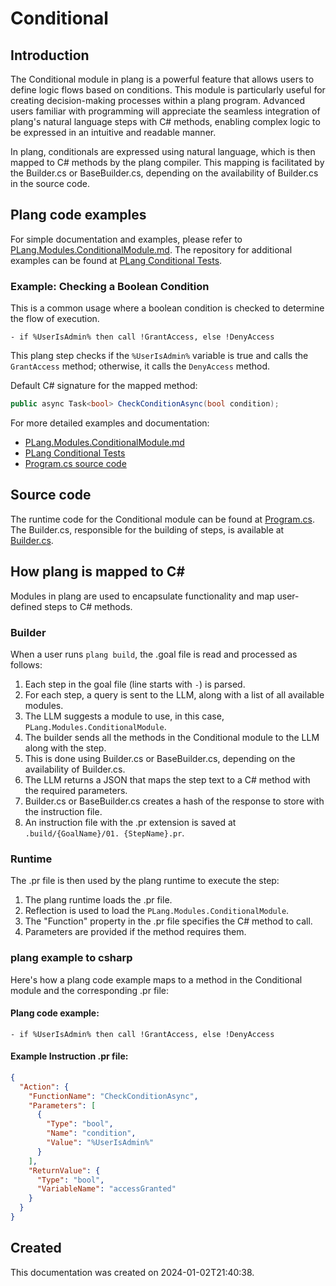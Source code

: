 
# Conditional

## Introduction
The Conditional module in plang is a powerful feature that allows users to define logic flows based on conditions. This module is particularly useful for creating decision-making processes within a plang program. Advanced users familiar with programming will appreciate the seamless integration of plang's natural language steps with C# methods, enabling complex logic to be expressed in an intuitive and readable manner.

In plang, conditionals are expressed using natural language, which is then mapped to C# methods by the plang compiler. This mapping is facilitated by the Builder.cs or BaseBuilder.cs, depending on the availability of Builder.cs in the source code.

## Plang code examples
For simple documentation and examples, please refer to [PLang.Modules.ConditionalModule.md](./PLang.Modules.ConditionalModule.md). The repository for additional examples can be found at [PLang Conditional Tests](https://github.com/PLangHQ/plang/tree/main/Tests/Conditional).

### Example: Checking a Boolean Condition
This is a common usage where a boolean condition is checked to determine the flow of execution.
```plang
- if %UserIsAdmin% then call !GrantAccess, else !DenyAccess
```
This plang step checks if the `%UserIsAdmin%` variable is true and calls the `GrantAccess` method; otherwise, it calls the `DenyAccess` method.

Default C# signature for the mapped method:
```csharp
public async Task<bool> CheckConditionAsync(bool condition);
```

For more detailed examples and documentation:
- [PLang.Modules.ConditionalModule.md](./PLang.Modules.ConditionalModule.md)
- [PLang Conditional Tests](https://github.com/PLangHQ/plang/tree/main/Tests/Conditional)
- [Program.cs source code](https://github.com/PLangHQ/plang/tree/main/PLang/Modules/PLang.Modules.ConditionalModule/Program.cs)

## Source code
The runtime code for the Conditional module can be found at [Program.cs](https://github.com/PLangHQ/plang/tree/main/PLang/Modules/PLang.Modules.ConditionalModule/Program.cs). The Builder.cs, responsible for the building of steps, is available at [Builder.cs](https://github.com/PLangHQ/plang/tree/main/PLang/Modules/PLang.Modules.ConditionalModule/Builder.cs).

## How plang is mapped to C#
Modules in plang are used to encapsulate functionality and map user-defined steps to C# methods.

### Builder
When a user runs `plang build`, the .goal file is read and processed as follows:
1. Each step in the goal file (line starts with `-`) is parsed.
2. For each step, a query is sent to the LLM, along with a list of all available modules.
3. The LLM suggests a module to use, in this case, `PLang.Modules.ConditionalModule`.
4. The builder sends all the methods in the Conditional module to the LLM along with the step.
5. This is done using Builder.cs or BaseBuilder.cs, depending on the availability of Builder.cs.
6. The LLM returns a JSON that maps the step text to a C# method with the required parameters.
7. Builder.cs or BaseBuilder.cs creates a hash of the response to store with the instruction file.
8. An instruction file with the .pr extension is saved at `.build/{GoalName}/01. {StepName}.pr`.

### Runtime
The .pr file is then used by the plang runtime to execute the step:
1. The plang runtime loads the .pr file.
2. Reflection is used to load the `PLang.Modules.ConditionalModule`.
3. The "Function" property in the .pr file specifies the C# method to call.
4. Parameters are provided if the method requires them.

### plang example to csharp
Here's how a plang code example maps to a method in the Conditional module and the corresponding .pr file:

#### Plang code example:
```plang
- if %UserIsAdmin% then call !GrantAccess, else !DenyAccess
```

#### Example Instruction .pr file:
```json
{
  "Action": {
    "FunctionName": "CheckConditionAsync",
    "Parameters": [
      {
        "Type": "bool",
        "Name": "condition",
        "Value": "%UserIsAdmin%"
      }
    ],
    "ReturnValue": {
      "Type": "bool",
      "VariableName": "accessGranted"
    }
  }
}
```

## Created
This documentation was created on 2024-01-02T21:40:38.
